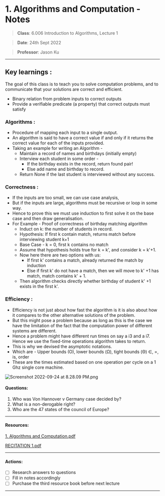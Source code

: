 # 1. Algorithms and Computation - Notes

> **Class**: 6.006 Introduction to Algorithms, Lecture 1

> **Date**: 24th Sept 2022

> **Professor**: Jason Ku

---

## Key learnings :

The goal of this class is to teach you to solve computation problems, and to communicate that your solutions are correct and efficient.

- Binary relation from problem inputs to correct outputs
- Provide a verifiable predicate (a property) that correct outputs must satisfy

### Algorithms :

- Procedure of mapping each input to a single output.
- An algorithm is said to have a correct value if and only if it returns the correct value for each of the inputs provided.
- Taking an example for writing an Algorithm -
   - Maintain a record of names and birthdays (initially empty)
   - Interview each student in some order -
      - If the birthday exists in the record, return found pair!
      - Else add name and birthday to record.
   - Return None if the last student is interviewed without any success.

### Correctness :

- If the inputs are too small, we can use case analysis,
- But if the inputs are large, algorithms must be recursive or loop in some way.
- Hence to prove this we must use induction to first solve it on the base case and then draw generalisation.
- For Example - Proof of correctness of birthday matching algorithm
   - Induct on k: the number of students in record.
   - Hypothesis: If first k contain match, returns match before interviewing student k+1
   - Base Case - k = 0, first k contains no match
   - Assume that hypothesis holds true for k = k', and consider k = k'+1.
   - Now here there are two options with us:
      - If first k' contains a match, already returned the match by induction
      - Else if first k' do not have a match, then we will move to k' +1 has match, match contains k' + 1.
   - Then algorithm checks directly whether birthday of student k' +1 exists in the first k'.

### Efficiency :

- Efficiency is not just about how fast the algorithm is it is also about how it compares to the other alternative solutions of the problem.
- But this might pose a problem because as long as this is the case we have the limitation of the fact that the computation power of different systems are different.
- Hence a problem might have different run times on say a i3 and a i7. Hence we use the fixed-time operations algorithm takes to return.
- This is why we devised the asymptotic notations.
- Which are - Upper bounds (O), lower bounds (Ω), tight bounds (Θ) ∈, =, is, order
- These are the times estimated based on one operation per cycle on a 1 Ghz single core machine.

![Screenshot 2022-09-24 at 8.28.09 PM.png](https://res.craft.do/user/full/b39bc00a-f6ef-8bc0-9003-92e051599ad2/doc/356ED3D3-4437-4EE1-84C7-1412DA141795/6B2D9100-7ADA-4909-9C42-651417AE157D_2/Jszr2g8PtevXcJaXdLm2EAByC2vxtfsVaNtyTWyCmp8z/Screenshot%202022-09-24%20at%208.28.09%20PM.png)

#### Questions:

1. Who was Von Hannover v Germany case decided by?
2. What is a non-derogable right?
3. Who are the 47 states of the council of Europe?

---

#### Resources:

[1. Algorithms and Computation.pdf](https://res.craft.do/user/full/b39bc00a-f6ef-8bc0-9003-92e051599ad2/doc/356ED3D3-4437-4EE1-84C7-1412DA141795/4619E0B1-0F8A-402F-9DB4-5E1F6CD94F3F_2/bmWrJUCUif2S7zyjjxFxNHkDoiuoDJHSaqLXK9r4Jk8z/1.%20Algorithms%20and%20Computation.pdf)

[RECITATION 1.pdf](https://res.craft.do/user/full/b39bc00a-f6ef-8bc0-9003-92e051599ad2/doc/356ED3D3-4437-4EE1-84C7-1412DA141795/83C333AE-A84E-425A-BD2E-6F162DB8672E_2/bzBggElWnrGHCqOwbc4oSFoPWEUoaA1bw2mitTyLr4kz/RECITATION%201.pdf)

---

#### Actions:

- [ ] Research answers to questions
- [ ] Fill in notes accordingly
- [ ] Purchase the third resource book before next lecture

---

